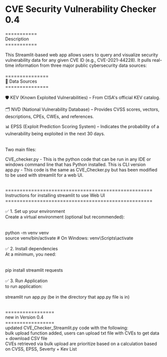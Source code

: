 # CVE Security Vulnerability Checker 0.4

===========<br>
Description<br>
===========<br><br>
This Streamlit-based web app allows users to query and visualize security vulnerability data for any given CVE ID (e.g., CVE-2021-44228). It pulls real-time information from three major public cybersecurity data sources:
<br><br>
===============<br>
📡 Data Sources<br>
===============<br><br>
🛡️ KEV (Known Exploited Vulnerabilities) – From CISA's official KEV catalog.<br>

🗂️ NVD (National Vulnerability Database) – Provides CVSS scores, vectors, descriptions, CPEs, CWEs, and references.<br>

📊 EPSS (Exploit Prediction Scoring System) – Indicates the probability of a vulnerability being exploited in the next 30 days.<br>
<br><br>
Two main files:<br>

CVE_checker.py - This is the python code that can be run in any IDE or windows command line that has Python installed. This is CLI version<br>
app.py - This code is the same as CVE_Checker.py but has been modified to be used with streamlit for a web UI.<br><br>

===================================================<br>
Instructions for installing streamlit to use Web UI<br>
===================================================<br><br>
✅ 1. Set up your environment<br>
Create a virtual environment (optional but recommended):<br>
<br><br>
python -m venv venv<br>
source venv/bin/activate  # On Windows: venv\Scripts\activate
<br><br>
✅ 2. Install dependencies<br>
At a minimum, you need:<br>
<br><br>
pip install streamlit requests
<br><br>
✅ 3. Run Application<br>
to run application:<br>
<br>
streamlit run app.py  (be in the directory that app.py file is in)<br><br>


=================<br>
new in Version 0.4<br>
=================<br>
updated CVE_Checker_Streamlit.py code with the following:<br>
bulk upload function added, users can upload txt file with CVEs to get data + download CSV file<br>
CVEs retrieved via bulk upload are prioritize based on a calculation based on CVSS, EPSS, Severty + Kev List<br><br>

